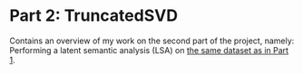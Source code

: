 # Part 2: TruncatedSVD

Contains an overview of my work on the second part of the project, namely: Performing a latent semantic analysis (LSA) on [the same dataset as in Part 1](https://www.kaggle.com/datasets/cclark/product-item-data).
